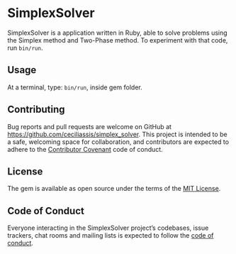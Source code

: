 # SimplexSolver

SimplexSolver is a application written in Ruby, able to solve problems using the Simplex method and Two-Phase method.
To experiment with that code, run `bin/run`.

## Usage

At a terminal, type: `bin/run`, inside gem folder.

## Contributing

Bug reports and pull requests are welcome on GitHub at https://github.com/ceciliassis/simplex_solver. This project is intended to be a safe, welcoming space for collaboration, and contributors are expected to adhere to the [Contributor Covenant](http://contributor-covenant.org) code of conduct.

## License

The gem is available as open source under the terms of the [MIT License](https://opensource.org/licenses/MIT).

## Code of Conduct

Everyone interacting in the SimplexSolver project’s codebases, issue trackers, chat rooms and mailing lists is expected to follow the [code of conduct](https://github.com/ceciliassis/simplex_solver/blob/master/CODE_OF_CONDUCT.md).

